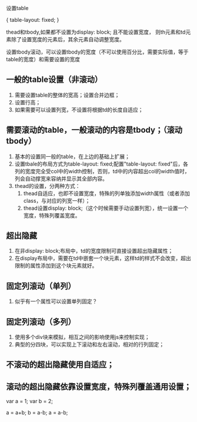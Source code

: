 <!-- table部分固定部分移动的布局方式操作.html -->


设置table

{
	table-layout: fixed;
}

thead和tbody,如果都不设置为display: block; 且不能设置宽度，
则th元素和td元素除了设置宽度的元素后，其余元素自动调整宽度。



设置tbody滚动，可以设置tbody的宽度（不可以使用百分比，需要实际值，等于table的宽度）和需要设置的宽度

## 一般的table设置（非滚动）
1. 需要设置table的整体的宽高；设置合并边框；
2. 设置行高；
3. 如果需要可以设置列宽，不设置将根据td的长度自适应；

## 需要滚动的table，一般滚动的内容是tbody；（滚动tbody）
1. 基本的设置同一般的table，在上边的基础上扩展；
2. 设置tbale的布局方式为table-layout: fixed;配置"table-layout: fixed"后，各列的宽度完全受col中的width控制，否则，td中的内容超出col的width值时，列会自动撑宽来容纳并显示其全部内容。
3. thead的设置，分两种方式：
	1. thead自适应，也即不设置宽度，特殊的列单独添加width属性（或者添加class，与对应的列宽一样）；
	2. thead设置display: block;（这个时候需要手动设置列宽），统一设置一个宽度，特殊列覆盖宽度。


## 超出隐藏
1. 在非display: block;布局中，td的宽度限制可直接设置超出隐藏属性；
2. 在display布局中，需要在td中嵌套一个块元素，这样td的样式不会改变，超出限制的属性添加到这个块元素就好。

## 固定列滚动（单列）
1. 似乎有一个属性可以设置单列固定？

## 固定列滚动（多列）
1. 使用多个div块来模拟，相互之间的影响使用js来控制实现；
2. 典型的分四块，可以实现上下滚动和左右滚动，相对的行列固定；



## 不滚动的超出隐藏使用自适应；
## 滚动的超出隐藏依靠设置宽度，特殊列覆盖通用设置；


var a = 1; 
var b = 2;

a = a+b;
b = a-b;
a = a-b;
